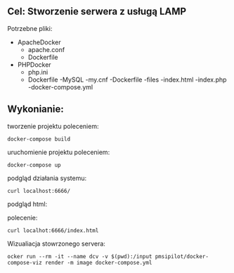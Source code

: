 ## Cel: Stworzenie serwera z usługą LAMP

Potrzebne pliki:
* ApacheDocker
    * apache.conf
    * Dockerfile
* PHPDocker
    * php.ini
    * Dockerfile
-MySQL
    -my.cnf
    -Dockerfile
-files
    -index.html
    -index.php
-docker-compose.yml

## Wykonianie:

tworzenie projektu poleceniem:
```
docker-compose build
```
uruchomienie projektu poleceniem: 
```
docker-compose up
```
podgląd działania systemu:
```
curl localhost:6666/ 
```
podgląd html:

polecenie:
```
curl localhot:6666/index.html
 ```
Wizualiacja stowrzonego servera:
 ```
ocker run --rm -it --name dcv -v $(pwd):/input pmsipilot/docker-compose-viz render -m image docker-compose.yml
 ```
